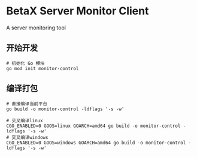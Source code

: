 # BetaX Server Monitor Client

A server monitoring tool

## 开始开发

```shell
# 初始化 Go 模块
go mod init monitor-control
```

## 编译打包
```shell
# 直接编译当前平台
go build -o monitor-control -ldflags '-s -w'

# 交叉编译linux
CGO_ENABLED=0 GOOS=linux GOARCH=amd64 go build -o monitor-control -ldflags '-s -w'
# 交叉编译windows
CGO_ENABLED=0 GOOS=windows GOARCH=amd64 go build -o monitor-control -ldflags '-s -w'
```